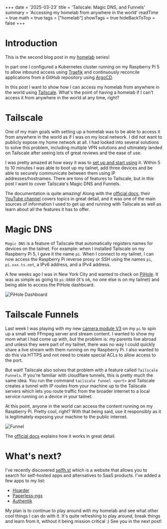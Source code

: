 +++
date = '2025-03-23'
title = 'Tailscale: Magic DNS, and Funnels'
summary = 'Accessing my homelab from anywhere in the world'
readTime = true
math = true
tags = ["homelab"]
showTags = true
hideBackToTop = false
+++

# Introduction

This is the second blog post in my [homelab](https://rafaelbroseghini.com/tags/homelab/) series! 

In part one I configured a Kubernetes cluster running on my Raspberry Pi 5 to allow inbound access using [Traefik](https://github.com/traefik/traefik) and continuously reconcile applications from a GitHub repository using [ArgoCD](https://argo-cd.readthedocs.io/en/stable/).

In this post I want to show how I can access my homelab from anywhere in the world using [Tailscale](https://tailscale.com/). What's the point of having a homelab if I can't access it from anywhere in the world at any time, right?

# Tailscale

One of my main goals with setting up a homelab was to be able to access it from anywhere in the world as if I was on my local network. I did not want to publicly expose my home network at all. I had looked into several solutions to solve this problem, including multiple VPN solutions and ultimately landed on Tailscale after seeing lots of great reviews and the ease of use.

I was pretty amazed at how easy it was to [set up and start using](https://tailscale.com/kb/1017/install) it. Within 5 to 10 minutes I was able to boot up my tailnet, add three devices and be able to securely communicate between them using IP addresses/hostnames. There are tons of features to Tailscale, but in this post I want to cover Tailscale's Magic DNS and Funnels.

The documentation is quite amazing! Along with the [official docs](https://tailscale.com/kb), their [YouTube channel](https://www.youtube.com/Tailscale) covers topics in great detail, and it was one of the main sources of information I used to get up and running with Tailscale as well as learn about all the features it has to offer.

# Magic DNS

`Magic DNS` is a feature of Tailscale that automatically registers names for devices on the tailnet. For example: when I installed Tailscale on my Raspberry Pi 5, I gave it the name `pi`. When I connect to my tailnet, I can now access the Raspberry Pi reverse proxy or SSH using the names `pi`, `pi.xxx.ts.net`, a IPv6 address, and a IPv4 address.

A few weeks ago I was in New York City and wanted to check on [PiHole](https://docs.pi-hole.net/). It was as simple as going to `pi:8880` (it's ok, no one else is on my tailnet) and being able to access the PiHole dashboard.

![PiHole Dashboard](../../img/pihole.jpeg#small "PiHole Dashboard")

# Tailscale Funnels

Last week I was playing with my new [camera module V3](https://www.raspberrypi.com/products/camera-module-3/) on my `pi` to spin up a small web FFmpeg server and stream content. I wanted to show my mom what I had come up with, but the problem is: my parents live abroad and unless they were part of my tailnet, there was no way I could quickly share a live stream with them running on my Raspberry Pi. I also wanted to do this via HTTPS and not need to create special ACLs to allow access to the port.

But wait! Tailscale also solves that problem with a feature called `Tailscale Funnels`. If you're familiar with cloudflare tunnels, this is pretty much the same idea. You run the command `tailscale funnel <port>` and Tailscale creates a tunnel with IP routes from your machine up to the Tailscale servers which lets you route traffic from the broader internet to a local service running on a device in your tailnet.

At this point, anyone in the world can access the content running on my Raspberry Pi. Pretty cool, right? With that being said, use it responsibly as it is legitimately exposing your machine to the public internet.

![Funnel](../../img/funnel.jpeg#small "Official Tailscale Docs - Funnel")

The [official docs](https://tailscale.com/kb/1223/funnel#how-funnel-works) explains how it works in great detail.

# What's next?

I've recently discovered [selfh.st](https://selfh.st/apps/) which is a website that allows you to search for self-hosted apps and alternatives to SaaS products. I've added a few apps to my list:

- [Hoarder](https://hoarder.app/)
- [Paperless-ngx](https://paperless-ngx.com/)
- [Authentik](https://goauthentik.io/)

My plan is to continue to play around with my homelab and see what other cool things I can do with it. It's quite refreshing to play around, break things and learn from it, without it being mission critical :) See you in the next post!








